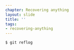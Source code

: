 ```yaml
---
chapter: Recovering anything
layout: slide
title: ''
tags:
- recovering-anything
---
```


```bash
$ git reflog
```
